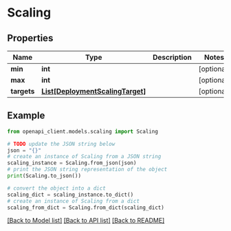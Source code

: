 # Scaling


## Properties

Name | Type | Description | Notes
------------ | ------------- | ------------- | -------------
**min** | **int** |  | [optional] 
**max** | **int** |  | [optional] 
**targets** | [**List[DeploymentScalingTarget]**](DeploymentScalingTarget.md) |  | [optional] 

## Example

```python
from openapi_client.models.scaling import Scaling

# TODO update the JSON string below
json = "{}"
# create an instance of Scaling from a JSON string
scaling_instance = Scaling.from_json(json)
# print the JSON string representation of the object
print(Scaling.to_json())

# convert the object into a dict
scaling_dict = scaling_instance.to_dict()
# create an instance of Scaling from a dict
scaling_from_dict = Scaling.from_dict(scaling_dict)
```
[[Back to Model list]](../README.md#documentation-for-models) [[Back to API list]](../README.md#documentation-for-api-endpoints) [[Back to README]](../README.md)


